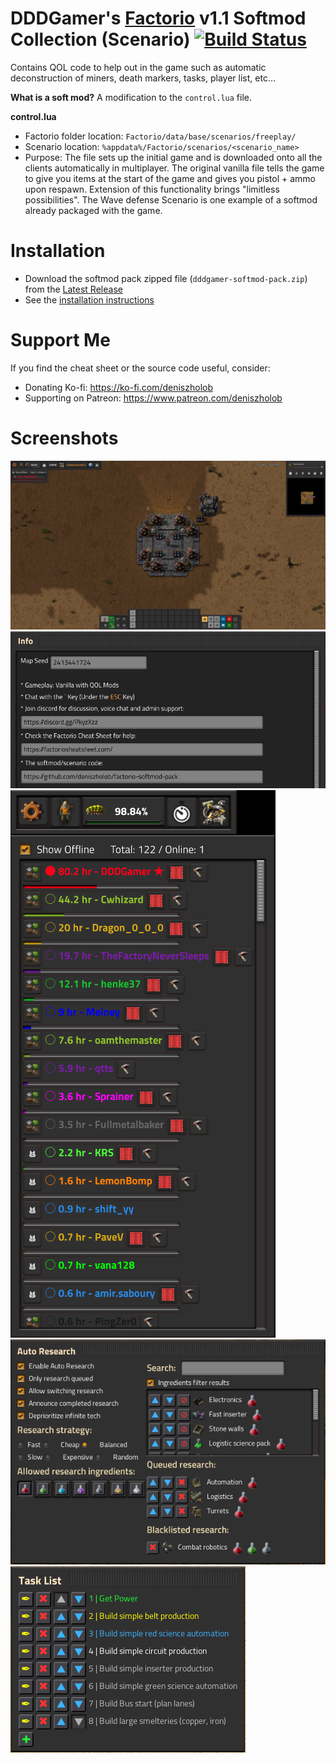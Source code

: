 # DDDGamer's [Factorio](https://www.factorio.com/) v1.1 Softmod Collection (Scenario) [![Build Status](https://github.com/deniszholob/factorio-softmod-pack/actions/workflows/main.yml/badge.svg)](https://github.com/deniszholob/factorio-softmod-pack/actions/workflows/main.yml)

Contains QOL code to help out in the game such as automatic deconstruction of miners, death markers, tasks, player list, etc...

**What is a soft mod?**
A modification to the `control.lua` file.

**control.lua**

* Factorio folder location: `Factorio/data/base/scenarios/freeplay/`
* Scenario location: `%appdata%/Factorio/scenarios/<scenario_name>`
* Purpose: The file sets up the initial game and is downloaded onto all the clients automatically in multiplayer. The original vanilla file tells the game to give you items at the start of the game and gives you pistol + ammo upon respawn. Extension of this functionality brings "limitless possibilities". The Wave defense Scenario is one example of a softmod already packaged with the game.

# Installation
* Download the softmod pack zipped file (`dddgamer-softmod-pack.zip`) from the
[Latest Release](https://github.com/deniszholob/factorio-softmod-pack/releases/latest)
* See the [installation instructions](https://github.com/deniszholob/factorio-softmod-pack/src/README.md)

# Support Me
If you find the cheat sheet or the source code useful, consider:

* Donating Ko-fi: https://ko-fi.com/deniszholob
* Supporting on Patreon: https://www.patreon.com/deniszholob


# Screenshots
![Game Start with softmod pack](screenshots/dddgamer-softmod.jpg)
![Game Info](screenshots/dddgamer-softmod_game-info.jpg)
![Player List](screenshots/dddgamer-softmod_player-list.png)
![Auto Research](screenshots/dddgamer-softmod_auto-research.png)
![Task List](screenshots/dddgamer-softmod_task-list.png)

